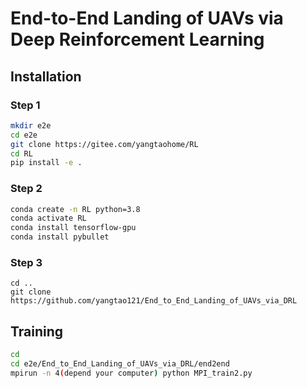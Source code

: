 # End-to-End Landing of UAVs via Deep Reinforcement Learning

## Installation

### Step 1

```bash
mkdir e2e
cd e2e
git clone https://gitee.com/yangtaohome/RL
cd RL
pip install -e .
```

### Step 2

```bash
conda create -n RL python=3.8
conda activate RL
conda install tensorflow-gpu
conda install pybullet
```

### Step 3

```
cd ..
git clone https://github.com/yangtao121/End_to_End_Landing_of_UAVs_via_DRL
```

## Training

```bash
cd
cd e2e/End_to_End_Landing_of_UAVs_via_DRL/end2end
mpirun -n 4(depend your computer) python MPI_train2.py
```

